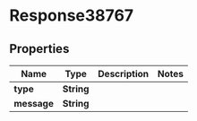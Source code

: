
# Response38767

## Properties
Name | Type | Description | Notes
------------ | ------------- | ------------- | -------------
**type** | **String** |  | 
**message** | **String** |  | 



